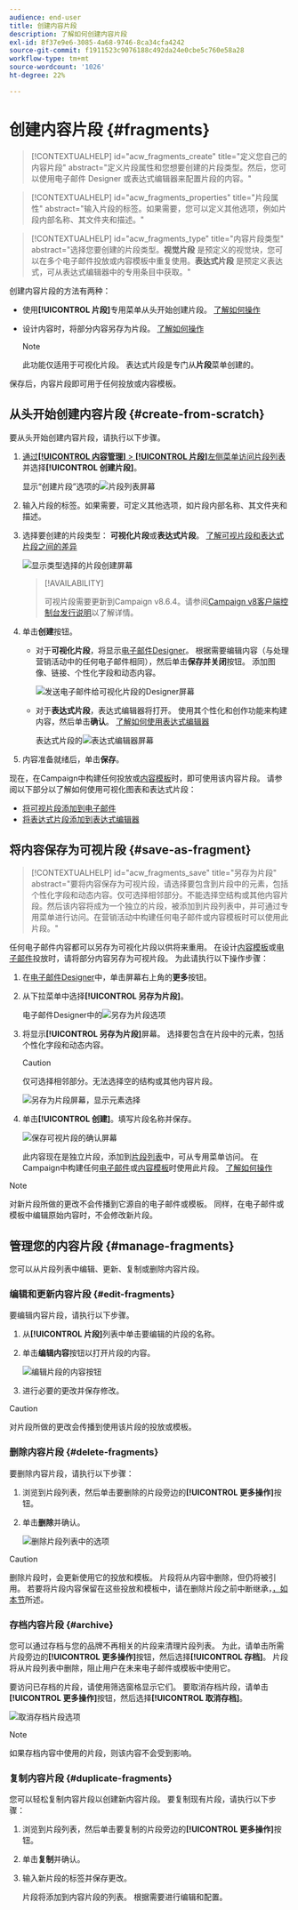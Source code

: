 ```yaml
---
audience: end-user
title: 创建内容片段
description: 了解如何创建内容片段
exl-id: 8f37e9e6-3085-4a68-9746-8ca34cfa4242
source-git-commit: f1911523c9076188c492da24e0cbe5c760e58a28
workflow-type: tm+mt
source-wordcount: '1026'
ht-degree: 22%

---
```


# 创建内容片段 {#fragments}

>[!CONTEXTUALHELP]
>id="acw_fragments_create"
>title="定义您自己的内容片段"
>abstract="定义片段属性和您想要创建的片段类型。然后，您可以使用电子邮件 Designer 或表达式编辑器来配置片段的内容。"

<!-- pas vu dans l'UI-->

>[!CONTEXTUALHELP]
>id="acw_fragments_properties"
>title="片段属性"
>abstract="输入片段的标签。如果需要，您可以定义其他选项，例如片段内部名称、其文件夹和描述。"

>[!CONTEXTUALHELP]
>id="acw_fragments_type"
>title="内容片段类型"
>abstract="选择您要创建的片段类型。**视觉片段** 是预定义的视觉块，您可以在多个电子邮件投放或内容模板中重复使用。**表达式片段** 是预定义表达式，可从表达式编辑器中的专用条目中获取。"

创建内容片段的方法有两种：

* 使用&#x200B;**[!UICONTROL 片段]**&#x200B;专用菜单从头开始创建片段。 [了解如何操作](#create-from-scratch)
* 设计内容时，将部分内容另存为片段。 [了解如何操作](#save-as-fragment)

  >[!NOTE]
  >
  >此功能仅适用于可视化片段。 表达式片段是专门从&#x200B;**片段**&#x200B;菜单创建的。

保存后，内容片段即可用于任何投放或内容模板。

## 从头开始创建内容片段 {#create-from-scratch}

要从头开始创建内容片段，请执行以下步骤。

1. [通过&#x200B;**[!UICONTROL 内容管理]** > **[!UICONTROL 片段]**&#x200B;左侧菜单访问片段列表](#access-manage-fragments)并选择&#x200B;**[!UICONTROL 创建片段]**。

   显示“创建片段”选项的![片段列表屏幕](assets/fragments-list.png)

1. 输入片段的标签。如果需要，可定义其他选项，如片段内部名称、其文件夹和描述。

1. 选择要创建的片段类型： **可视化片段**&#x200B;或&#x200B;**表达式片段**。 [了解可视片段和表达式片段之间的差异](fragments.md)

   ![显示类型选择的片段创建屏幕](assets/fragment-create.png)

   >[!AVAILABILITY]
   >
   >可视片段需要更新到Campaign v8.6.4。请参阅[Campaign v8客户端控制台发行说明](https://experienceleague.adobe.com/zh-hans/docs/campaign/campaign-v8/releases/release-notes)以了解详情。

1. 单击&#x200B;**创建**&#x200B;按钮。

   * 对于&#x200B;**可视化片段**，将显示[电子邮件Designer](../email/get-started-email-designer.md)。 根据需要编辑内容（与处理营销活动中的任何电子邮件相同），然后单击&#x200B;**保存并关闭**&#x200B;按钮。 添加图像、链接、个性化字段和动态内容。

     ![发送电子邮件给可视化片段的Designer屏幕](assets/fragment-designer.png)

   * 对于&#x200B;**表达式片段**，表达式编辑器将打开。 使用其个性化和创作功能来构建内容，然后单击&#x200B;**确认**。 [了解如何使用表达式编辑器](../personalization/personalize.md)

     表达式片段的![表达式编辑器屏幕](assets/fragment-expression.png)

1. 内容准备就绪后，单击&#x200B;**保存**。

现在，在Campaign中构建任何投放或[内容模板](../email/use-email-templates.md)时，即可使用该内容片段。 请参阅以下部分以了解如何使用可视化图表和表达式片段：
* [将可视片段添加到电子邮件](use-visual-fragments.md)
* [将表达式片段添加到表达式编辑器](use-expression-fragments.md)

## 将内容保存为可视片段 {#save-as-fragment}

>[!CONTEXTUALHELP]
>id="acw_fragments_save"
>title="另存为片段"
>abstract="要将内容保存为可视片段，请选择要包含到片段中的元素，包括个性化字段和动态内容。仅可选择相邻部分。不能选择空结构或其他内容片段。然后该内容将成为一个独立的片段，被添加到片段列表中，并可通过专用菜单进行访问。在营销活动中构建任何电子邮件或内容模板时可以使用此片段。"

<!--pas vu dans l'UI-->

任何电子邮件内容都可以另存为可视化片段以供将来重用。 在设计[内容模板](../email/use-email-templates.md)或[电子邮件](../email/get-started-email-designer.md)投放时，请将部分内容另存为可视片段。 为此请执行以下操作步骤：

1. 在[电子邮件Designer](../email/get-started-email-designer.md)中，单击屏幕右上角的&#x200B;**更多**&#x200B;按钮。

1. 从下拉菜单中选择&#x200B;**[!UICONTROL 另存为片段]**。

   电子邮件Designer中的![另存为片段选项](assets/fragment-save-as.png)

1. 将显示&#x200B;**[!UICONTROL 另存为片段]**&#x200B;屏幕。 选择要包含在片段中的元素，包括个性化字段和动态内容。

   >[!CAUTION]
   >
   >仅可选择相邻部分。无法选择空的结构或其他内容片段。

   ![另存为片段屏幕，显示元素选择](assets/fragment-save-as-screen.png)

1. 单击&#x200B;**[!UICONTROL 创建]**。填写片段名称并保存。

   ![保存可视片段的确认屏幕](assets/fragment-save-confirm.png)

   此内容现在是独立片段，添加到[片段列表](#manage-fragments)中，可从专用菜单访问。 在Campaign中构建任何[电子邮件](../email/get-started-email-designer.md)或[内容模板](../email/use-email-templates.md)时使用此片段。 [了解如何操作](../content/use-visual-fragments.md)

>[!NOTE]
>
>对新片段所做的更改不会传播到它源自的电子邮件或模板。 同样，在电子邮件或模板中编辑原始内容时，不会修改新片段。

## 管理您的内容片段 {#manage-fragments}

您可以从片段列表中编辑、更新、复制或删除内容片段。

### 编辑和更新内容片段 {#edit-fragments}

要编辑内容片段，请执行以下步骤。

1. 从&#x200B;**[!UICONTROL 片段]**&#x200B;列表中单击要编辑的片段的名称。
1. 单击&#x200B;**编辑内容**&#x200B;按钮以打开片段的内容。

   ![编辑片段的内容按钮](assets/fragment-edit-content.png)

1. 进行必要的更改并保存修改。

>[!CAUTION]
>
>对片段所做的更改会传播到使用该片段的投放或模板。

### 删除内容片段 {#delete-fragments}

要删除内容片段，请执行以下步骤：

1. 浏览到片段列表，然后单击要删除的片段旁边的&#x200B;**[!UICONTROL 更多操作]**&#x200B;按钮。
1. 单击&#x200B;**删除**&#x200B;并确认。

   ![删除片段列表中的选项](assets/fragment-list-more-actions.png)

>[!CAUTION]
>
>删除片段时，会更新使用它的投放和模板。 片段将从内容中删除，但仍将被引用。 若要将片段内容保留在这些投放和模板中，请在删除片段之前中断继承，[，如本节](use-visual-fragments.md#break-inheritance)所述。

### 存档内容片段 {#archive}

您可以通过存档与您的品牌不再相关的片段来清理片段列表。 为此，请单击所需片段旁边的&#x200B;**[!UICONTROL 更多操作]**&#x200B;按钮，然后选择&#x200B;**[!UICONTROL 存档]**。 片段将从片段列表中删除，阻止用户在未来电子邮件或模板中使用它。

要访问已存档的片段，请使用筛选窗格显示它们。 要取消存档片段，请单击&#x200B;**[!UICONTROL 更多操作]**&#x200B;按钮，然后选择&#x200B;**[!UICONTROL 取消存档]**。

![取消存档片段选项](assets/fragment-unarchive.png)

>[!NOTE]
>
>如果存档内容中使用的片段，则该内容不会受到影响。

### 复制内容片段 {#duplicate-fragments}

您可以轻松复制内容片段以创建新内容片段。 要复制现有片段，请执行以下步骤：

1. 浏览到片段列表，然后单击要复制的片段旁边的&#x200B;**[!UICONTROL 更多操作]**&#x200B;按钮。
1. 单击&#x200B;**复制**&#x200B;并确认。
1. 输入新片段的标签并保存更改。

   片段将添加到内容片段的列表。 根据需要进行编辑和配置。